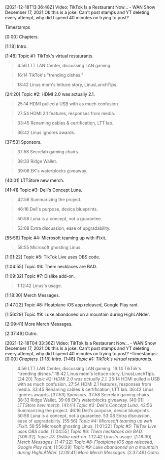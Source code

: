 [2021-12-18T13:36:48Z] Video: TikTok Is a Restaurant Now... - WAN Show December 17, 2021 
Ok this is a joke. Can't post stamps and YT deleting every attempt, why did I spend 40 minutes on trying to post?
Timestamps
[0:00] Chapters.
[1:18] Intro.
[1:48] Topic #1: TikTok's virtual restaurants.
   > 4:56 LTT LAN Center, discussing LAN gaming.
   > 16:14 TikTok's "trending dishes."
   > 18:42 Linus mom's lettuce story, LinusLunchTips.
[24:20] Topic #2: HDMI 2.0 was actually 2.1.
   > 25:14 HDMI pulled a USB with as much confusion.
   > 27:54 HDMI 2.1 features, responses from media.
   > 33:45 Renaming cables & certification, LTT lab.
   > 36:42 Linus ignores awards.
[37:53] Sponsors.
   > 37:58 Secrelab gaming chairs.
   > 38:33 Ridge Wallet.
   > 39:08 EK's waterblocks giveaway.
[40:01] LTTStore new merch.
[41:41] Topic #3: Dell's Concept Luna.
   > 42:56 Summarizing the project.
   > 46:16 Dell's purpose, device blueprints.
   > 50:56 Luna is a concept, not a guarantee.
   > 53:08 Extra discussion, ease of upgradability.
[55:56] Topic #4: Microsoft teaming up with iFixit.
   > 58:55 Microsoft ghosting Linus.
[1:01:22] Topic #5: TikTok Live uses OBS code.
[1:04:55] Topic #6: Them necklaces are BAD.
[1:09:32] Topic #7: Dislike add-on.
   > 1:12:42 Linus's usage.
[1:18:30] Merch Messages.
[1:47:22] Topic #8: Floatplane iOS app released, Google Play rant.
[1:56:29] Topic #9: Luke abandoned on a mountain during HighLANder.
[2:09:41] More Merch Messages.
[2:37:49] Outro.

[2021-12-18T04:33:36Z] Video: TikTok Is a Restaurant Now... - WAN Show December 17, 2021 
Ok this is a joke. Can't post stamps and YT deleting every attempt, why did I spend 40 minutes on trying to post?
-Timestamps-
[0:00] *Chapters.*
[1:18] *Intro.*
[1:48] *Topic #1: TikTok's virtual restaurants.*
   > 4:56 LTT LAN Center, discussing LAN gaming.
   > 16:14 TikTok's "trending dishes."
   > 18:42 Linus mom's lettuce story, LinusLunchTips.
[24:20] *Topic #2: HDMI 2.0 was actually 2.1.*
   > 25:14 HDMI pulled a USB with as much confusion.
   > 27:54 HDMI 2.1 features, responses from media.
   > 33:45 Renaming cables & certification, LTT lab.
   > 36:42 Linus ignores awards.
[37:53] *Sponsors.*
   > 37:58 Secrelab gaming chairs.
   > 38:33 Ridge Wallet.
   > 39:08 EK's waterblocks giveaway.
[40:01] *LTTStore new merch.*
[41:41] *Topic #3: Dell's Concept Luna.*
   > 42:56 Summarizing the project.
   > 46:16 Dell's purpose, device blueprints.
   > 50:56 Luna is a concept, not a guarantee.
   > 53:08 Extra discussion, ease of upgradability.
[55:56] *Topic #4: Microsoft teaming up with iFixit.*
   > 58:55 Microsoft ghosting Linus.
[1:01:22] *Topic #5: TikTok Live uses OBS code.*
[1:04:55] *Topic #6: Them necklaces are BAD.*
[1:09:32] *Topic #7: Dislike add-on.*
   > 1:12:42 Linus's usage.
[1:18:30] *Merch Messages.*
[1:47:22] *Topic #8: Floatplane iOS app released, Google Play rant.*
[1:56:29] *Topic #9: Luke abandoned on a mountain during HighLANder.*
[2:09:41] *More Merch Messages.*
[2:37:49] *Outro.*

